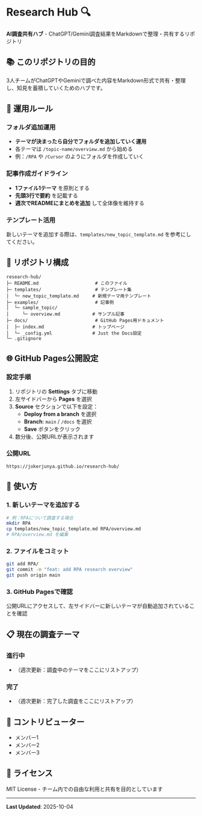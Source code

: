 # Research Hub 🔍

**AI調査共有ハブ** - ChatGPT/Gemini調査結果をMarkdownで整理・共有するリポジトリ

## 📚 このリポジトリの目的

3人チームがChatGPTやGeminiで調べた内容をMarkdown形式で共有・整理し、知見を蓄積していくためのハブです。

## 🎯 運用ルール

### フォルダ追加運用
- **テーマが決まったら自分でフォルダを追加していく運用**
- 各テーマは `/topic-name/overview.md` から始める
- 例：`/RPA` や `/Cursor` のようにフォルダを作成していく

### 記事作成ガイドライン
- **1ファイル1テーマ** を原則とする
- **先頭3行で要約** を記載する
- **週次でREADMEにまとめを追加** して全体像を維持する

### テンプレート活用
新しいテーマを追加する際は、`templates/new_topic_template.md` を参考にしてください。

## 📂 リポジトリ構成

```
research-hub/
├─ README.md                     # このファイル
├─ templates/                    # テンプレート集
│  └─ new_topic_template.md     # 新規テーマ用テンプレート
├─ examples/                     # 記事例
│  └─ sample_topic/
│     └─ overview.md            # サンプル記事
├─ docs/                         # GitHub Pages用ドキュメント
│  ├─ index.md                  # トップページ
│  └─ _config.yml               # Just the Docs設定
└─ .gitignore
```

## 🌐 GitHub Pages公開設定

### 設定手順
1. リポジトリの **Settings** タブに移動
2. 左サイドバーから **Pages** を選択
3. **Source** セクションで以下を設定：
   - **Deploy from a branch** を選択
   - **Branch**: `main` / `/docs` を選択
   - **Save** ボタンをクリック
4. 数分後、公開URLが表示されます

### 公開URL
```
https://jokerjunya.github.io/research-hub/
```

## 🚀 使い方

### 1. 新しいテーマを追加する
```bash
# 例：RPAについて調査する場合
mkdir RPA
cp templates/new_topic_template.md RPA/overview.md
# RPA/overview.md を編集
```

### 2. ファイルをコミット
```bash
git add RPA/
git commit -m "feat: add RPA research overview"
git push origin main
```

### 3. GitHub Pagesで確認
公開URLにアクセスして、左サイドバーに新しいテーマが自動追加されていることを確認

## 📋 現在の調査テーマ

### 進行中
- （週次更新：調査中のテーマをここにリストアップ）

### 完了
- （週次更新：完了した調査をここにリストアップ）

## 👥 コントリビューター

- メンバー1
- メンバー2
- メンバー3

## 📝 ライセンス

MIT License - チーム内での自由な利用と共有を目的としています

---

**Last Updated**: 2025-10-04

